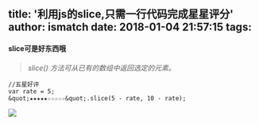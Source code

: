 title: '利用js的slice,只需一行代码完成星星评分'
author: ismatch
date: 2018-01-04 21:57:15
tags:
---
#### slice可是好东西哦


> *slice() 方法可从已有的数组中返回选定的元素。*

```
//五星好评
var rate = 5;
&quot;★★★★★☆☆☆☆☆&quot;.slice(5 - rate, 10 - rate);
```
![](/img/star.png)